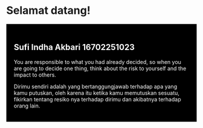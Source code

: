 # Selamat datang!
<html>
<body>

<div style="background-color:black;color:white;padding:20px;">
  <h2>Sufi Indha Akbari 16702251023</h2>
  <p>You are responsible to what you had already decided, so when you are going to decide one thing, think about the risk to yourself and the impact to others.</p>
  <p>Dirimu sendiri adalah yang bertanggungjawab terhadap apa yang kamu putuskan, oleh karena itu ketika kamu memutuskan sesuatu, fikirkan tentang resiko nya terhadap dirimu dan akibatnya terhadap orang lain.</p>
</div> 

</body>
</html>
